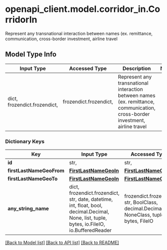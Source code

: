 # openapi_client.model.corridor_in.CorridorIn

Represent any transnational interaction between names (ex. remittance, communication, cross-border investment, airline travel

## Model Type Info
Input Type | Accessed Type | Description | Notes
------------ | ------------- | ------------- | -------------
dict, frozendict.frozendict,  | frozendict.frozendict,  | Represent any transnational interaction between names (ex. remittance, communication, cross-border investment, airline travel | 

### Dictionary Keys
Key | Input Type | Accessed Type | Description | Notes
------------ | ------------- | ------------- | ------------- | -------------
**id** | str,  | str,  |  | [optional] 
**firstLastNameGeoFrom** | [**FirstLastNameGeoIn**](FirstLastNameGeoIn.md) | [**FirstLastNameGeoIn**](FirstLastNameGeoIn.md) |  | [optional] 
**firstLastNameGeoTo** | [**FirstLastNameGeoIn**](FirstLastNameGeoIn.md) | [**FirstLastNameGeoIn**](FirstLastNameGeoIn.md) |  | [optional] 
**any_string_name** | dict, frozendict.frozendict, str, date, datetime, int, float, bool, decimal.Decimal, None, list, tuple, bytes, io.FileIO, io.BufferedReader | frozendict.frozendict, str, BoolClass, decimal.Decimal, NoneClass, tuple, bytes, FileIO | any string name can be used but the value must be the correct type | [optional]

[[Back to Model list]](../../README.md#documentation-for-models) [[Back to API list]](../../README.md#documentation-for-api-endpoints) [[Back to README]](../../README.md)

